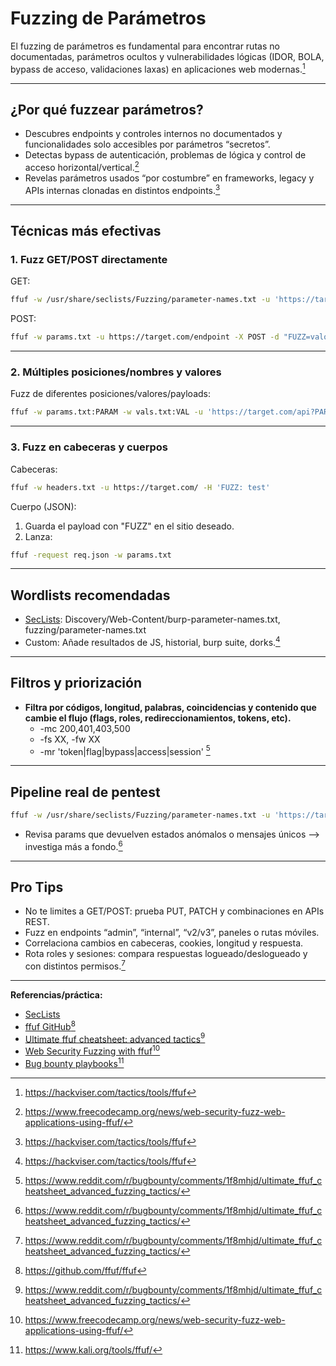 # Fuzzing de Parámetros

El fuzzing de parámetros es fundamental para encontrar rutas no documentadas, parámetros ocultos y vulnerabilidades lógicas (IDOR, BOLA, bypass de acceso, validaciones laxas) en aplicaciones web modernas.[^1]

---

## ¿Por qué fuzzear parámetros?

- Descubres endpoints y controles internos no documentados y funcionalidades solo accesibles por parámetros “secretos”.
- Detectas bypass de autenticación, problemas de lógica y control de acceso horizontal/vertical.[^3]
- Revelas parámetros usados “por costumbre” en frameworks, legacy y APIs internas clonadas en distintos endpoints.[^1]

---

## Técnicas más efectivas

### 1. Fuzz GET/POST directamente

GET:

```bash
ffuf -w /usr/share/seclists/Fuzzing/parameter-names.txt -u 'https://target.com/?FUZZ=valor' -mc 200,401,403,500 -mr 'error|token|jwt'
```

POST:

```bash
ffuf -w params.txt -u https://target.com/endpoint -X POST -d "FUZZ=valor" -mc 200,401,403,500
```

---

### 2. Múltiples posiciones/nombres y valores

Fuzz de diferentes posiciones/valores/payloads:

```bash
ffuf -w params.txt:PARAM -w vals.txt:VAL -u 'https://target.com/api?PARAM=VAL' -mode clusterbomb
```

---

### 3. Fuzz en cabeceras y cuerpos

Cabeceras:

```bash
ffuf -w headers.txt -u https://target.com/ -H 'FUZZ: test'
```

Cuerpo (JSON):

1. Guarda el payload con "FUZZ" en el sitio deseado.
2. Lanza:

```bash
ffuf -request req.json -w params.txt
```

---

## Wordlists recomendadas

- [SecLists](https://github.com/danielmiessler/SecLists): Discovery/Web-Content/burp-parameter-names.txt, fuzzing/parameter-names.txt
- Custom: Añade resultados de JS, historial, burp suite, dorks.[^1]

---

## Filtros y priorización

- **Filtra por códigos, longitud, palabras, coincidencias y contenido que cambie el flujo (flags, roles, redireccionamientos, tokens, etc).**
  - -mc 200,401,403,500
  - -fs XX, -fw XX
  - -mr 'token|flag|bypass|access|session'
    [^2]

---

## Pipeline real de pentest

```bash
ffuf -w /usr/share/seclists/Fuzzing/parameter-names.txt -u 'https://target.com/api?FUZZ=1' -mc 200,401,403,500 -mr 'flag|error|jwt|token|secret|access' -o params_interesantes.txt
```

- Revisa params que devuelven estados anómalos o mensajes únicos --> investiga más a fondo.[^2]

---

## Pro Tips

- No te limites a GET/POST: prueba PUT, PATCH y combinaciones en APIs REST.
- Fuzz en endpoints “admin”, “internal”, “v2/v3”, paneles o rutas móviles.
- Correlaciona cambios en cabeceras, cookies, longitud y respuesta.
- Rota roles y sesiones: compara respuestas logueado/deslogueado y con distintos permisos.[^2]

---

**Referencias/práctica:**

- [SecLists](https://github.com/danielmiessler/SecLists)
- [ffuf GitHub](https://github.com/ffuf/ffuf)[^5]
- [Ultimate ffuf cheatsheet: advanced tactics](https://www.reddit.com/r/bugbounty/comments/1f8mhjd/ultimate_ffuf_cheatsheet_advanced_fuzzing_tactics/)[^2]
- [Web Security Fuzzing with ffuf](https://www.freecodecamp.org/news/web-security-fuzz-web-applications-using-ffuf/)[^3]
- [Bug bounty playbooks](https://www.kali.org/tools/ffuf/)[^4]


[^1]: https://hackviser.com/tactics/tools/ffuf
    
[^2]: https://www.reddit.com/r/bugbounty/comments/1f8mhjd/ultimate_ffuf_cheatsheet_advanced_fuzzing_tactics/
    
[^3]: https://www.freecodecamp.org/news/web-security-fuzz-web-applications-using-ffuf/
    
[^4]: https://www.kali.org/tools/ffuf/
    
[^5]: https://github.com/ffuf/ffuf
